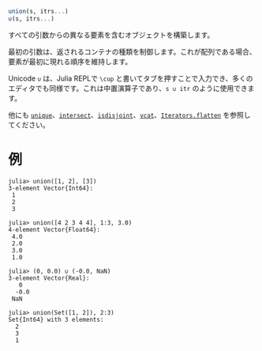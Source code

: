 ```julia
union(s, itrs...)
∪(s, itrs...)
```

すべての引数からの異なる要素を含むオブジェクトを構築します。

最初の引数は、返されるコンテナの種類を制御します。これが配列である場合、要素が最初に現れる順序を維持します。

Unicode `∪` は、Julia REPLで `\cup` と書いてタブを押すことで入力でき、多くのエディタでも同様です。これは中置演算子であり、`s ∪ itr` のように使用できます。

他にも [`unique`](@ref)、[`intersect`](@ref)、[`isdisjoint`](@ref)、[`vcat`](@ref)、[`Iterators.flatten`](@ref) を参照してください。

# 例

```jldoctest
julia> union([1, 2], [3])
3-element Vector{Int64}:
 1
 2
 3

julia> union([4 2 3 4 4], 1:3, 3.0)
4-element Vector{Float64}:
 4.0
 2.0
 3.0
 1.0

julia> (0, 0.0) ∪ (-0.0, NaN)
3-element Vector{Real}:
   0
  -0.0
 NaN

julia> union(Set([1, 2]), 2:3)
Set{Int64} with 3 elements:
  2
  3
  1
```
